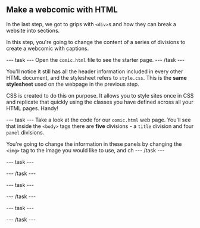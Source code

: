 ## Make a webcomic with HTML

In the last step, we got to grips with ```<div>```s and how they can break a website into sections. 

In this step, you're going to change the content of a series of divisions to create a webcomic with captions. 

--- task ---
Open the ```comic.html``` file to see the starter page.
--- /task ---

You'll notice it still has all the header information included in every other HTML document, and the stylesheet refers to ```style.css```. This is the **same stylesheet** used on the webpage in the previous step. 

CSS is created to do this on purpose. It allows you to style sites once in CSS and replicate that quickly using the classes you have defined across all your HTML pages. Handy!

--- task ---
Take a look at the code for our ```comic.html``` web page. You'll see that inside the ```<body>``` tags there are **five** divisions -  a ```title``` division and four ```panel``` divisions.

You're going to change the information in these panels by changing the ```<img>``` tag to the image you would like to use, and ch
--- /task ---


--- task ---

--- /task ---

--- task ---

--- /task ---

--- task ---

--- /task ---